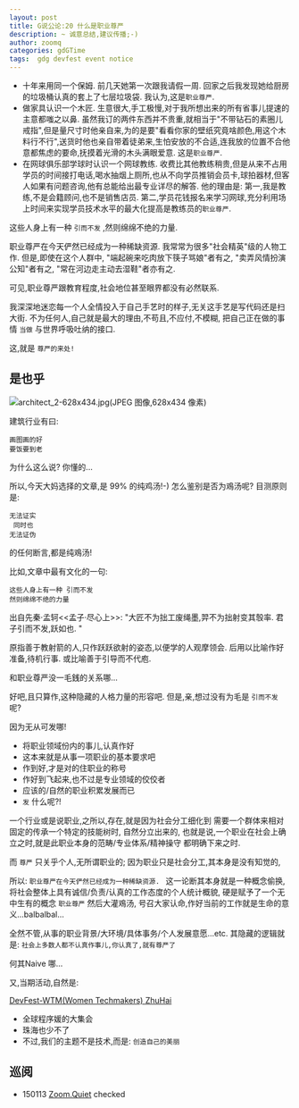 ```yaml
---
layout: post
title: G说公论:20 什么是职业尊严
description: ~ 诚意总结,建议传播;-)
author: zoomq
categories: gdGTime
tags:  gdg devfest event notice
---
```



- 十年来用同一个保姆. 前几天她第一次跟我请假一周. 
    回家之后我发现她给厨房的垃圾桶认真的套上了七层垃圾袋. 
    我认为,这是`职业尊严`. 
- 做家具认识一个木匠. 
    生意很大,手工极慢,对于我所想出来的所有省事儿提速的主意都嗤之以鼻. 
    虽然我订的两件东西并不贵重,就相当于"不带钻石的素圈儿戒指",但是量尺寸时他亲自来,为的是要"看看你家的壁纸究竟啥颜色,用这个木料行不行",送货时他也亲自带着徒弟来,生怕安放的不合适,连我放的位置不合他意都焦虑的要命,抚摸着光滑的木头满眼爱意. 
    这是`职业尊严`. 
- 在网球俱乐部学球时认识一个网球教练. 
    收费比其他教练稍贵,但是从来不占用学员的时间接打电话,喝水抽烟上厕所,也从不向学员推销会员卡,球拍器材,但客人如果有问题咨询,他有总能给出最专业详尽的解答. 
    他的理由是:
    第一,我是教练,不是会籍顾问,也不是销售店员. 
    第二,学员花钱报名来学习网球,充分利用场上时间来实现学员技术水平的最大化提高是教练员的`职业尊严`. 


这些人身上有一种 `引而不发` ,然则绵绵不绝的力量. 

<!--more-->

职业尊严在今天俨然已经成为一种稀缺资源. 
我常常为很多"社会精英"级的人物工作. 
但是,即使在这个人群中,
"端起碗来吃肉放下筷子骂娘"者有之,
"卖弄风情扮演公知"者有之,
"常在河边走主动去湿鞋"者亦有之. 

可见,职业尊严跟教育程度,社会地位甚至眼界都没有必然联系. 

我深深地迷恋每一个人全情投入于自己手艺时的样子,无关这手艺是写代码还是扫大街. 
不为任何人,自己就是最大的理由,不苟且,不应付,不模糊,
把自己正在做的事情 `当做` 与世界呼吸吐纳的接口. 


这,就是 `尊严的来处!`

## 是也乎

![architect_2-628x434.jpg(JPEG 图像,628x434 像素)](http://www.tvarquitectura.com/wp/wp-content/uploads/architect_2-628x434.jpg)

建筑行业有曰:

    画图画的好
    要饭要到老

为什么这么说? 你懂的...

所以,今天大妈选择的文章,是 99% 的纯鸡汤!-)
怎么鉴别是否为鳮汤呢? 目测原则是:

    无法证实
     同时也
    无法证伪

的任何断言,都是纯鳮汤!

比如,文章中最有文化的一句:

    这些人身上有一种 引而不发
    然则绵绵不绝的力量

出自先秦·孟轲<<孟子·尽心上>>:
"大匠不为拙工废绳墨,羿不为拙射变其彀率. 君子引而不发,跃如也. "

原指善于教射箭的人,只作跃跃欲射的姿态,以便学的人观摩领会. 
后用以比喻作好准备,待机行事. 或比喻善于引导而不代庖. 

和职业尊严没一毛銭的关系哪...

好吧,且只算作,这种隐藏的人格力量的形容吧.
但是,亲,想过没有为毛是 `引而不发` 呢?

因为无从可发哪!

- 将职业领域份内的事儿,认真作好
- 这本来就是从事一项职业的基本要求吧
- 作到好,才是对的住职业的称号
- 作好到飞起来,也不过是专业领域的佼佼者
- 应该的/自然的职业积累发展而已
- `发` 什么呢?!

一个行业或是说职业,之所以,存在,就是因为社会分工细化到
需要一个群体来相对固定的传承一个特定的技能树时,
自然分立出来的,
也就是说,一个职业在社会上确立之时,就是此职业本身的范畴/专业体系/精神操守 都明确下来之时.

而 `尊严` 只关乎个人,无所谓职业的;
因为职业只是社会分工,其本身是没有知觉的,

所以: `职业尊严在今天俨然已经成为一种稀缺资源. `
这一论断其本身就是一种概念偷换,
将社会整体上具有诚信/负责/认真的工作态度的个人统计概貌,
硬是赋予了一个无中生有的概念 `职业尊严` 然后大灌鳮汤,
号召大家认命,作好当前的工作就是生命的意义...balbalbal...

全然不管,从事的职业背景/大环境/具体事务/个人发展意愿...etc.
其隐藏的逻辑就是: `社会上多数人都不认真作事儿,你认真了,就有尊严了`

何其Naive 哪...



又,当期活动,自然是:

[DevFest-WTM(Women Techmakers) ZhuHai](https://plus.google.com/events/ctihkaqah74hj74vvrvge1iidqo)

- 全球程序媛的大集会
- 珠海也少不了
- 不过,我们的主题不是技术,而是: `创造自己的美丽`






## 巡阅
- 150113 [Zoom.Quiet](http://zoomquiet.io/) checked





